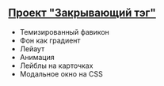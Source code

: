 ## [Проект "Закрывающий тэг"](https://romagenza.github.io/zakrivayuschiy-teg-f/)

- Темизированный фавикон
- Фон как градиент
- Лейаут
- Анимация
- Лейблы на карточках
- Модальное окно на CSS
